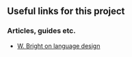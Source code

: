 ## Useful links for this project
### Articles, guides etc.

* [W. Bright on language design](http://www.drdobbs.com/architecture-and-design/so-you-want-to-write-your-own-language/240165488)

